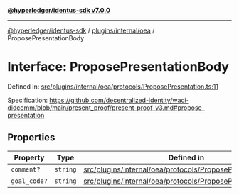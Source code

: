 [**@hyperledger/identus-sdk v7.0.0**](../../../../README.md)

***

[@hyperledger/identus-sdk](../../../../README.md) / [plugins/internal/oea](../README.md) / ProposePresentationBody

# Interface: ProposePresentationBody

Defined in: [src/plugins/internal/oea/protocols/ProposePresentation.ts:11](https://github.com/hyperledger/identus-edge-agent-sdk-ts/blob/96423ee84b124a31ce63036d9d623d1cb73a13c2/src/plugins/internal/oea/protocols/ProposePresentation.ts#L11)

Specification:
https://github.com/decentralized-identity/waci-didcomm/blob/main/present_proof/present-proof-v3.md#propose-presentation

## Properties

| Property | Type | Defined in |
| ------ | ------ | ------ |
| <a id="comment"></a> `comment?` | `string` | [src/plugins/internal/oea/protocols/ProposePresentation.ts:15](https://github.com/hyperledger/identus-edge-agent-sdk-ts/blob/96423ee84b124a31ce63036d9d623d1cb73a13c2/src/plugins/internal/oea/protocols/ProposePresentation.ts#L15) |
| <a id="goal_code"></a> `goal_code?` | `string` | [src/plugins/internal/oea/protocols/ProposePresentation.ts:13](https://github.com/hyperledger/identus-edge-agent-sdk-ts/blob/96423ee84b124a31ce63036d9d623d1cb73a13c2/src/plugins/internal/oea/protocols/ProposePresentation.ts#L13) |
